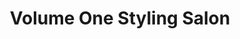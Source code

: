 ---
title: "Volume One Styling Salon"
url: /zanesville/volume-one-styling-salon/
shop: hairdresser
---